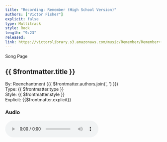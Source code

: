 ```yaml
---
title: "Recording: Remember (High School Version)"
authors: ["Victor Fisher"]
explicit: false
type: Multitrack
style: Rock
length: "9:23"
released:
link: https://victorslibrary.s3.amazonaws.com/music/Remember/Remember+(High+School+Version).mp3
---
```


<g-link to="/song/remember">Song Page</g-link>

## {{ $frontmatter.title }}

By: <g-link to="/band/reenchantment">Reenchantment</g-link> ({{ $frontmatter.authors.join(', ') }})  
Type: {{ $frontmatter.type }}  
Style: {{ $frontmatter.style }}  
Explicit: {{$frontmatter.explicit}}

### Audio

<audio controls controlsList="nodownload">
  <source :src="$frontmatter.link" type="audio/mpeg">
Your browser does not support the audio element.
</audio>
